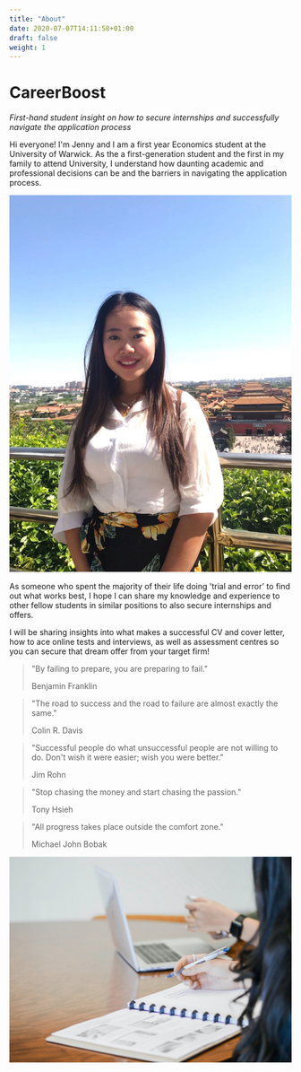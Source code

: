 ```yaml
---
title: "About"
date: 2020-07-07T14:11:58+01:00
draft: false
weight: 1
---
```


# CareerBoost
_First-hand student insight on how to secure internships and successfully navigate the application process_

Hi everyone! I'm Jenny and I am a first year Economics student at the University of Warwick. As the a first-generation student and the first in my family to attend University, I understand how daunting academic and professional decisions can be and the barriers in navigating the application process. 

 ![Jenny](Jenny.jpg)

As someone who spent the majority of their life doing 'trial and error' to find out what works best, I hope I can share my knowledge and experience to other fellow students in similar positions to also secure internships and offers.

I will be sharing insights into what makes a successful CV and cover letter, how to ace online tests and interviews, as well as assessment centres so you can secure that dream offer from your target firm!

> "By failing to prepare, you are preparing to fail."
>
> Benjamin Franklin

> "The road to success and the road to failure are almost exactly the same."
>
> Colin R. Davis

> "Successful people do what unsuccessful people are not willing to do. Don't wish it were easier; wish you were better."
>
> Jim Rohn

> "Stop chasing the money and start chasing the passion."
>
> Tony Hsieh

> "All progress takes place outside the comfort zone."
>
> Michael John Bobak


 ![Career](Career.jpg)